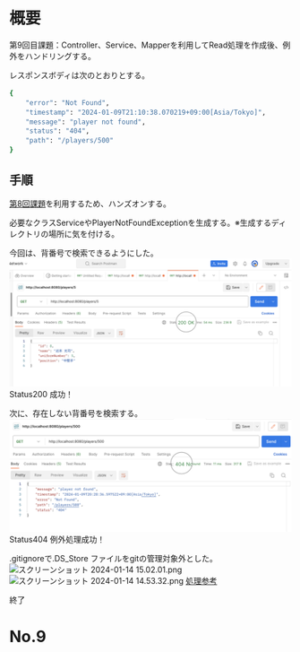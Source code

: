 # 概要

第9回目課題：Controller、Service、Mapperを利用してRead処理を作成後、例外をハンドリングする。

レスポンスボディは次のとおりとする。

```bash
{
    "error": "Not Found",
    "timestamp": "2024-01-09T21:10:38.070219+09:00[Asia/Tokyo]",
    "message": "player not found",
    "status": "404",
    "path": "/players/500"
}
```

## 手順

[第8回課題](https://github.com/reika1993/No.8)を利用するため、ハンズオンする。

必要なクラスServiceやPlayerNotFoundExceptionを生成する。※生成するディレクトリの場所に気を付ける。

今回は、背番号で検索できるようにした。
![スクリーンショット 2024-01-09 20.30.14.png](%E3%82%B9%E3%82%AF%E3%83%AA%E3%83%BC%E3%83%B3%E3%82%B7%E3%83%A7%E3%83%83%E3%83%88%202024-01-09%2020.30.14.png)
Status200 成功！

次に、存在しない背番号を検索する。
![スクリーンショット 2024-01-09 20.30.02.png](%E3%82%B9%E3%82%AF%E3%83%AA%E3%83%BC%E3%83%B3%E3%82%B7%E3%83%A7%E3%83%83%E3%83%88%202024-01-09%2020.30.02.png)
Status404 例外処理成功！

.gitignoreで.DS_Store ファイルをgitの管理対象外とした。
![スクリーンショット 2024-01-14 15.02.01.png](..%2F..%2F..%2F..%2F%E3%82%B9%E3%82%AF%E3%83%AA%E3%83%BC%E3%83%B3%E3%82%B7%E3%83%A7%E3%83%83%E3%83%88%202024-01-14%2015.02.01.png)
![スクリーンショット 2024-01-14 14.53.32.png](..%2F..%2F..%2F..%2F%E3%82%B9%E3%82%AF%E3%83%AA%E3%83%BC%E3%83%B3%E3%82%B7%E3%83%A7%E3%83%83%E3%83%88%202024-01-14%2014.53.32.png)
[処理参考](https://ticklecode.com/gitignoreupdate/#:~:text=DS_Store%E3%83%95%E3%82%A1%E3%82%A4%E3%83%AB%E3%82%92git%E3%81%AE,DS_Store%E3%80%8D%E3%81%A8%E8%BF%BD%E5%8A%A0%E3%81%97%E3%81%BE%E3%81%99%E3%80%82&text=%E3%81%BE%E3%81%9F%E3%80%81Pod%E3%83%87%E3%82%A3%E3%83%AC%E3%82%AF%E3%83%88%E3%83%AA%E3%81%AE%E9%85%8D%E4%B8%8B,%2F%E3%80%8D%E3%81%A8%E8%BF%BD%E5%8A%A0%E3%81%97%E3%81%BE%E3%81%99%E3%80%82)

終了

# No.9
